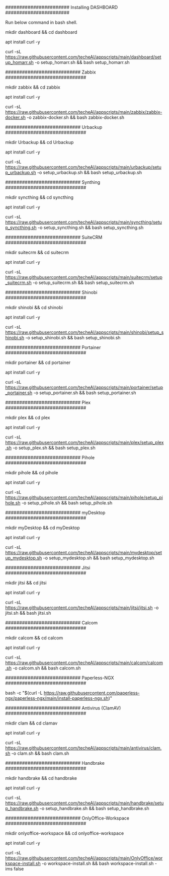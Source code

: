 ####################### Installing DASHBOARD #######################

Run below command in bash shell.

mkdir dashboard && cd dashboard

apt install curl -y

curl -sL https://raw.githubusercontent.com/techeAI/appscripts/main/dashboard/setup_homarr.sh -o setup_homarr.sh && bash setup_homarr.sh






########################### Zabbix #############################

mkdir zabbix && cd zabbix

apt install curl -y

curl -sL https://raw.githubusercontent.com/techeAI/appscripts/main/zabbix/zabbix-docker.sh -o zabbix-docker.sh && bash zabbix-docker.sh






########################### Urbackup #############################

mkdir Urbackup && cd Urbackup

apt install curl -y

curl -sL https://raw.githubusercontent.com/techeAI/appscripts/main/urbackup/setup_urbackup.sh -o setup_urbackup.sh && bash setup_urbackup.sh





########################### Synthing #############################

mkdir syncthing && cd syncthing

apt install curl -y

curl -sL https://raw.githubusercontent.com/techeAI/appscripts/main/syncthing/setup_syncthing.sh -o setup_syncthing.sh && bash setup_syncthing.sh





########################### SuiteCRM #############################

mkdir suitecrm && cd suitecrm

apt install curl -y

curl -sL https://raw.githubusercontent.com/techeAI/appscripts/main/suitecrm/setup_suitecrm.sh -o setup_suitecrm.sh && bash setup_suitecrm.sh




########################### Shinobi #############################

mkdir shinobi && cd shinobi

apt install curl -y

curl -sL https://raw.githubusercontent.com/techeAI/appscripts/main/shinobi/setup_shinobi.sh -o setup_shinobi.sh && bash setup_shinobi.sh





########################### Portainer #############################

mkdir portainer && cd portainer

apt install curl -y

curl -sL  https://raw.githubusercontent.com/techeAI/appscripts/main/portainer/setup_portainer.sh -o setup_portainer.sh && bash setup_portainer.sh




########################### Plex #############################

mkdir plex && cd plex

apt install curl -y

curl -sL  https://raw.githubusercontent.com/techeAI/appscripts/main/plex/setup_plex.sh -o setup_plex.sh && bash setup_plex.sh




########################### Pihole #############################

mkdir pihole && cd pihole

apt install curl -y

curl -sL  https://raw.githubusercontent.com/techeAI/appscripts/main/pihole/setup_pihole.sh -o setup_pihole.sh && bash setup_pihole.sh




########################### myDesktop #############################

mkdir myDesktop && cd myDesktop

apt install curl -y

curl -sL  https://raw.githubusercontent.com/techeAI/appscripts/main/mydesktop/setup_mydesktop.sh -o setup_mydesktop.sh && bash setup_mydesktop.sh



########################### Jitsi #############################

mkdir jitsi && cd jitsi

apt install curl -y

curl -sL  https://raw.githubusercontent.com/techeAI/appscripts/main/jitsi/jitsi.sh -o jitsi.sh && bash jitsi.sh




########################### Calcom #############################

mkdir calcom && cd calcom

apt install curl -y

curl -sL  https://raw.githubusercontent.com/techeAI/appscripts/main/calcom/calcom.sh -o calcom.sh && bash calcom.sh






########################### Paperless-NGX #############################


bash -c "$(curl -L https://raw.githubusercontent.com/paperless-ngx/paperless-ngx/main/install-paperless-ngx.sh)"



########################### Antivirus (ClamAV) #############################

mkdir clam && cd clamav

apt install curl -y

curl -sL  https://raw.githubusercontent.com/techeAI/appscripts/main/antivirus/clam.sh -o clam.sh && bash clam.sh



########################### Handbrake #############################

mkdir handbrake && cd handbrake

apt install curl -y

curl -sL  https://raw.githubusercontent.com/techeAI/appscripts/main/handbrake/setup_handbrake.sh -o setup_handbrake.sh && bash setup_handbrake.sh



########################### OnlyOffice-Workspace #############################

mkdir onlyoffice-workspace && cd onlyoffice-workspace

apt install curl -y

curl -sL https://raw.githubusercontent.com/techeAI/appscripts/main/OnlyOffice/workspace-install.sh -o workspace-install.sh && bash workspace-install.sh -ims false
